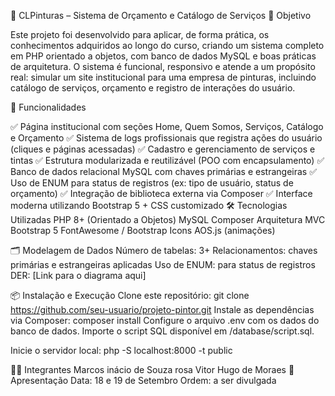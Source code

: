 🎨 CLPinturas – Sistema de Orçamento e Catálogo de Serviços
📌 Objetivo

Este projeto foi desenvolvido para aplicar, de forma prática, os conhecimentos adquiridos ao longo do curso, criando um sistema completo em PHP orientado a objetos, com banco de dados MySQL e boas práticas de arquitetura.
O sistema é funcional, responsivo e atende a um propósito real: simular um site institucional para uma empresa de pinturas, incluindo catálogo de serviços, orçamento e registro de interações do usuário.

🚀 Funcionalidades

✅ Página institucional com seções Home, Quem Somos, Serviços, Catálogo e Orçamento
✅ Sistema de logs profissionais que registra ações do usuário (cliques e páginas acessadas)
✅ Cadastro e gerenciamento de serviços e tintas
✅ Estrutura modularizada e reutilizável (POO com encapsulamento)
✅ Banco de dados relacional MySQL com chaves primárias e estrangeiras
✅ Uso de ENUM para status de registros (ex: tipo de usuário, status de orçamento)
✅ Integração de biblioteca externa via Composer
✅ Interface moderna utilizando Bootstrap 5 + CSS customizado
🛠️ Tecnologias Utilizadas
PHP 8+ (Orientado a Objetos)
MySQL
Composer
Arquitetura MVC
Bootstrap 5
FontAwesome / Bootstrap Icons
AOS.js (animações)

🗂️ Modelagem de Dados
Número de tabelas: 3+
Relacionamentos: chaves primárias e estrangeiras aplicadas
Uso de ENUM: para status de registros
DER: [Link para o diagrama aqui]

📦 Instalação e Execução
Clone este repositório:
git clone https://github.com/seu-usuario/projeto-pintor.git
Instale as dependências via Composer:
composer install
Configure o arquivo .env com os dados do banco de dados.
Importe o script SQL disponível em /database/script.sql.

Inicie o servidor local:
php -S localhost:8000 -t public

👨‍💻 Integrantes
Marcos inácio de Souza rosa 
Vitor Hugo de Moraes
📅 Apresentação
Data: 18 e 19 de Setembro
Ordem: a ser divulgada